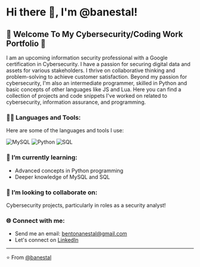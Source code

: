 # Hi there 👋, I'm @banestal!

## 🚀 Welcome To My Cybersecurity/Coding Work Portfolio 🚀

I am an upcoming information security professional with a Google certification in Cybersecurity. I have a passion for securing digital data and assets for various stakeholders. I thrive on collaborative thinking and problem-solving to achieve customer satisfaction. Beyond my passion for cybersecurity, I'm also an intermediate programmer, skilled in Python and basic concepts of other languages like JS and Lua. Here you can find a collection of projects and code snippets I've worked on related to cybersecurity, information assurance, and programming.

### 👨‍💻 Languages and Tools:

Here are some of the languages and tools I use:

![MySQL](https://img.shields.io/badge/-MySQL-333333?style=flat&logo=mysql)
![Python](https://img.shields.io/badge/-Python-333333?style=flat&logo=python)
![SQL](https://img.shields.io/badge/-SQL-333333?style=flat&logo=sql)

### 🌱 I’m currently learning: 

- Advanced concepts in Python programming
- Deeper knowledge of MySQL and SQL

### 💞️ I’m looking to collaborate on: 

Cybersecurity projects, particularly in roles as a security analyst!

### 🌐 Connect with me:

- Send me an email: [bentonanestal@gmail.com](mailto:bentonanestal@gmail.com)
- Let's connect on [LinkedIn](https://www.linkedin.com/in/banestal)

---
⭐️ From [@banestal](https://github.com/banestal)

<!---
banestal/banestal is a ✨ special ✨ repository because its `README.md` (this file) appears on your GitHub profile.
You can click the Preview link to take a look at your changes.
--->
